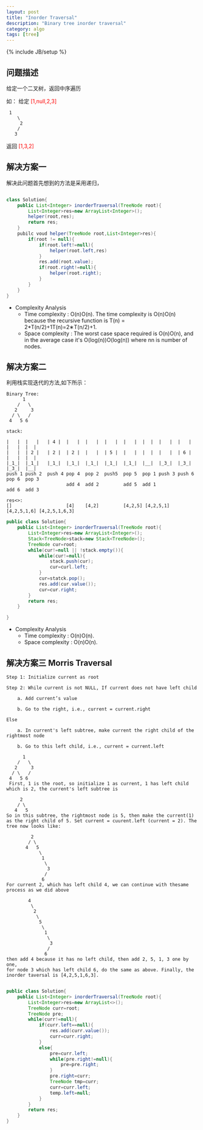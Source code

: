 ```yaml
---
layout: post
title: "Inorder Traversal"
description: "Binary tree inorder traversal"
category: algo
tags: [tree]
---
```

{% include JB/setup %}

## 问题描述

给定一个二叉树，返回中序遍历

如： 给定 <font color='red'>[1,null,2,3]</font> 

	 1
	    \
	     2
	    /
	   3 

返回 <font color='red'>[1,3,2]</font> 



## 解决方案一

解决此问题首先想到的方法是采用递归，

```java

class Solution{
	public List<Integer> inorderTraversal(TreeNode root){
		List<Integer>res=new ArrayList<Integer>();
		helper(root,res);
		return res;
	}
	pubilc voud helper(TreeNode root,List<Integer>res){
		if(root != null){
			if(root.left!=null){
				helper(root.left,res)
			}
			res.add(root.value);
			if(root.right!=null){
				helper(root.right);
			}
		}
	}
}

```
- Complexity Analysis
	+ Time complexity : O(n)O(n). The time complexity is O(n)O(n) because the recursive function is T(n) = 2*T(n/2)+1T(n)=2∗T(n/2)+1.
	+ Space complexity : The worst case space required is O(n)O(n), and in the average case it's O(log(n))O(log(n)) where nn is number of nodes.



## 解决方案二

利用栈实现迭代的方法,如下所示：

	Binary Tree:
	      1
        /   \
       2     3
      / \   /
     4   5 6  

	stack:

	|   |  |   |   | 4 |  |   |  |   |  |   |  |   |  |  |  |   |  |   |  |   |  |  |
 	|   |  | 2 |   | 2 |  | 2 |  |   |  | 5 |  |   |  |  |  |   |  | 6 |  |   |  |  |
    |_1_|  |_1_|   |_1_|  |_1_|  |_1_|  |_1_|  |_1_|  |__|  |_3_|  |_3_|  |_3_|  |__|
	push 1 push 2  push 4 pop 4  pop 2  push5  pop 5  pop 1 push 3 push 6 pop 6  pop 3
	                      add 4  add 2         add 5  add 1               add 6  add 3
	
	res<>:
    []                    [4]    [4,2]         [4,2,5] [4,2,5,1]         [4,2,5,1,6] [4,2,5,1,6,3]

```java
public class Solution{
	public List<Integer> inorderTraversal(TreeNode root){
		List<Integer>res=new ArrayList<Integer>();
		Stack<TreeNode>stack=new Stack<TreeNode>();
		TreeNode cur=root;
		while(cur!=null || !stack.empty()){
			while(cur!=null){
				stack.push(cur);
				cur=curl.left;
			}
			cur=statck.pop();
			res.add(cur.value());
			cur=cur.right;
		}
		return res;
	}

}

```
- Complexity Analysis
	+ Time complexity : O(n)O(n).
	+ Space complexity : O(n)O(n).

## 解决方案三 Morris Traversal

	Step 1: Initialize current as root

	Step 2: While current is not NULL, If current does not have left child

	  	a. Add current’s value

	  	b. Go to the right, i.e., current = current.right

 	Else

	  	a. In current's left subtree, make current the right child of the rightmost node

	  	b. Go to this left child, i.e., current = current.left

	      1
        /   \
       2     3
      / \   /
     4   5 6
     First, 1 is the root, so initialize 1 as current, 1 has left child which is 2, the current's left subtree is

         2
        / \
       4   5
	So in this subtree, the rightmost node is 5, then make the current(1) as the right child of 5. Set current = cuurent.left (current = 2). The tree now looks like:

	         2
	        / \
	       4   5
	            \
	             1
	              \
	               3
	              /
	             6
	For current 2, which has left child 4, we can continue with thesame process as we did above

	        4
	         \
	          2
	           \
	            5
	             \
	              1
	               \
	                3
	               /
	              6
	then add 4 because it has no left child, then add 2, 5, 1, 3 one by one,   
	for node 3 which has left child 6, do the same as above. Finally, the inorder taversal is [4,2,5,1,6,3].

```java

public class Solution{
	public List<Integer> inorderTraversal(TreeNode root){
		List<Integer>res=new ArrayList<>();	
		TreeNode curr=root;
		TreeNode pre;
		while(curr!=null){
			if(curr.left==null){
				res.add(curr.value());
				curr=curr.right;
			}
			else{
				pre=curr.left;
				while(pre.right!=null){
					pre=pre.right;
				}
				pre.right=curr;
				TreeNode tmp=curr;
				curr=curr.left;
				temp.left=null;
			}
		}	
		return res;
	}
}


```